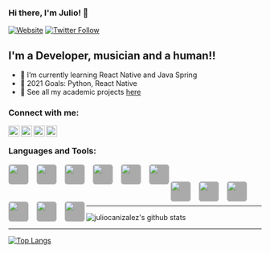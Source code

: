 ### Hi there, I'm Julio! 👋

[![Website](https://img.shields.io/website?label=juliocanizalez.com&style=for-the-badge&url=https%3A%2F%2Fjuliocanizalez.com)](https://juliocanizalez.com)
[![Twitter Follow](https://img.shields.io/twitter/follow/julioecanizalez?color=1DA1F2&logo=twitter&style=for-the-badge)](https://twitter.com/intent/follow?original_referer=https%3A%2F%2Fgithub.com%2FcodeSTACKr&screen_name=julioecanizalez)

## I'm a Developer, musician and a human!!

- :seedling: I’m currently learning React Native and Java Spring
- :goal_net: 2021 Goals: Python, React Native
- :page_facing_up: See all my academic projects [here](https://github.com/bullshitprojects)

### Connect with me:

[<img align="left" alt="Julio Canizalez | Website" width="22px" src="https://res.cloudinary.com/dqaav1s3t/image/upload/v1613343759/Web/icons8-buscar-en-el-navegador-64_ic8xeg.png"/>][website]
[<img align="left" alt="Julio Canizalez | Twitter" width="22px" src="https://res.cloudinary.com/dqaav1s3t/image/upload/v1613343888/Web/icons8-twitter-64_wbeeey.png" />][twitter]
[<img align="left" alt="Julio Canizalez | LinkedIn" width="22px" src="https://res.cloudinary.com/dqaav1s3t/image/upload/v1613343969/Web/icons8-linkedin-96_ewplyr.png" />][linkedin]
[<img align="left" alt="Julio Canizalez | Instagram" width="22px" src="https://res.cloudinary.com/dqaav1s3t/image/upload/v1613344018/Web/icons8-instagram-96_qwh7dy.png" />][instagram]

<br />

### Languages and Tools:

<img height="40" align="left" width="40" src="https://cdn.jsdelivr.net/npm/simple-icons@v5/icons/visualstudiocode.svg" style="background: #aaaaaa; border-radius: 0.4rem; margin-right:1rem" />
<img height="40" width="40" align="left" src="https://cdn.jsdelivr.net/npm/simple-icons@v5/icons/intellijidea.svg" style="background: #aaaaaa; border-radius: 0.4rem; margin-right:1rem" />
<img height="40" width="40" align="left" src="https://cdn.jsdelivr.net/npm/simple-icons@v5/icons/iterm2.svg" style="background: #aaaaaa; border-radius: 0.4rem; margin-right:1rem" />
<img height="40" width="40" align="left" src="https://cdn.jsdelivr.net/npm/simple-icons@v5/icons/mysql.svg" style="background: #aaaaaa; border-radius: 0.4rem; margin-right:1rem" />
<img height="40" width="40" align="left" src="https://cdn.jsdelivr.net/npm/simple-icons@v5/icons/java.svg" style="background: #aaaaaa; border-radius: 0.4rem; margin-right:1rem" />
<img height="40" width="40" align="left" src="https://cdn.jsdelivr.net/npm/simple-icons@v5/icons/typescript.svg" style="background: #aaaaaa; border-radius: 0.4rem;" />
<br/><br/>
<img height="40" width="40" align="left" src="https://cdn.jsdelivr.net/npm/simple-icons@v5/icons/sass.svg" style="background: #aaaaaa; border-radius: 0.4rem; margin-right:1rem" />
<img height="40" width="40" align="left" src="https://cdn.jsdelivr.net/npm/simple-icons@v5/icons/javascript.svg" style="background: #aaaaaa; border-radius: 0.4rem; margin-right:1rem" />
<img height="40" width="40" align="left" src="https://cdn.jsdelivr.net/npm/simple-icons@v5/icons/react.svg" style="background: #aaaaaa; border-radius: 0.4rem; margin-right:1rem" />
<img height="40" width="40" align="left" src="https://cdn.jsdelivr.net/npm/simple-icons@v5/icons/amazonaws.svg" style="background: #aaaaaa; border-radius: 0.4rem; margin-right:1rem" />
<img height="40" width="40" align="left" src="https://cdn.jsdelivr.net/npm/simple-icons@v5/icons/git.svg" style="background: #aaaaaa; border-radius: 0.4rem; margin-right:1rem" />
<img height="40" width="40" align="left" src="https://cdn.jsdelivr.net/npm/simple-icons@v5/icons/springboot.svg" style="background: #aaaaaa; border-radius: 0.4rem" />
<br />
<br />

---

![juliocanizalez's github stats](https://github-readme-stats.vercel.app/api?username=juliocanizalez&show_icons=true&theme=radical&hide=prs,issues)

---

[![Top Langs](https://github-readme-stats.vercel.app/api/top-langs/?username=juliocanizalez&hide=html,plpgsql&langs_count=6&layout=compact)](https://github.com/juliocanizalez/)

[website]: https://juliocanizalez.com
[twitter]: https://twitter.com/julioecanizalez
[instagram]: https://instagram.com/juliocanizalez
[linkedin]: https://linkedin.com/in/juliocanizalez
